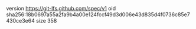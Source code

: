 version https://git-lfs.github.com/spec/v1
oid sha256:18b0697a55a2fa9b4a00e124fccf49d3d006e43d835d4f0736c85e7430ce3e64
size 358
